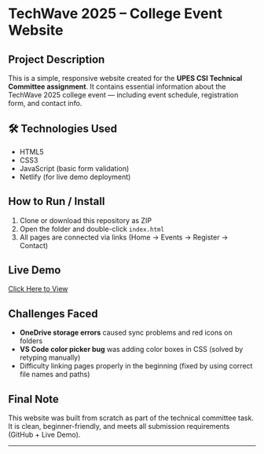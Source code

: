 # TechWave 2025 – College Event Website 

##  Project Description
This is a simple, responsive website created for the **UPES CSI Technical Committee assignment**. It contains essential information about the TechWave 2025 college event — including event schedule, registration form, and contact info.

## 🛠️ Technologies Used
- HTML5
- CSS3
- JavaScript (basic form validation)
- Netlify (for live demo deployment)

##  How to Run / Install
1. Clone or download this repository as ZIP
2. Open the folder and double-click `index.html`
3. All pages are connected via links (Home → Events → Register → Contact)

##  Live Demo
 [Click Here to View](https://delicate-florentine-f8442c.netlify.app/)

## Challenges Faced
- **OneDrive storage errors** caused sync problems and red icons on folders
- **VS Code color picker bug** was adding color boxes in CSS (solved by retyping manually)
- Difficulty linking pages properly in the beginning (fixed by using correct file names and paths)

##  Final Note
This website was built from scratch as part of the technical committee task. It is clean, beginner-friendly, and meets all submission requirements (GitHub + Live Demo).

---

